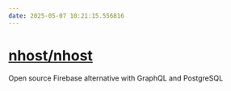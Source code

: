 ```yaml
---
date: 2025-05-07 10:21:15.556816
---
```


# [nhost/nhost](https://github.com/nhost/nhost)

Open source Firebase alternative with GraphQL and PostgreSQL